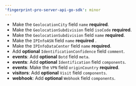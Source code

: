 ```yaml
---
'fingerprint-pro-server-api-go-sdk': minor
---
```


- Make the `GeolocationCity` field `name` **required**.
- Make the `GeolocationSubdivision` field `isoCode` **required**.
- Make the `GeolocationSubdivision` field `name` **required**.
- Make the `IPInfoASN` field `name` **required** .
- Make the `IPInfoDataCenter` field `name` **required**.
- Add **optional** `IdentificationConfidence` field `comment`.
- **events**: Add **optional** `Botd` field `meta`.
- **events**: Add **optional** `Identification` field `components`.
- **events**: Make the `VPN` field `originCountry` **required**.
- **visitors**: Add **optional** `Visit` field `components`.
- **webhook**: Add **optional** `Webhook` field `components`.
